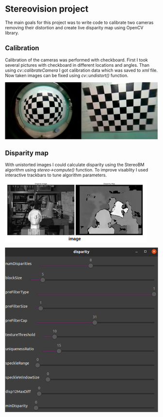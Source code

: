 # Stereovision project
The main goals for this project was to write code to calibrate two cameras removing their distortion and create live disparity map using OpenCV library. 

## Calibration
Calibration of the cameras was performed with checkboard. First I took several pictures with checkboard in different locations and angles. Than using _cv::calibrateCamera_ I got calibration data which was saved to _xml_ file. Now taken images can be fixed using _cv::undistort()_ function.

![Example of undistortion](materials/image-1.png)

## Disparity map
With unistorted images I could calculate disparity using the StereoBM algorithm using _stereo->compute()_ function. To improve visablity I used interactive trackbars to tune algorithm parameters.

![Example of disparity map](materials/image.png)

![Trackbars](materials/image-2.png)